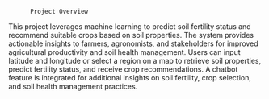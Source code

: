           Project Overview 
This project leverages machine learning to predict soil fertility status and recommend suitable crops based on soil properties. 
The system provides actionable insights to farmers, agronomists, and stakeholders for improved agricultural productivity and soil health management.
Users can input latitude and longitude or select a region on a map to retrieve soil properties, predict fertility status, and receive crop recommendations. 
A chatbot feature is integrated for additional insights on soil fertility, crop selection, and soil health management practices.
